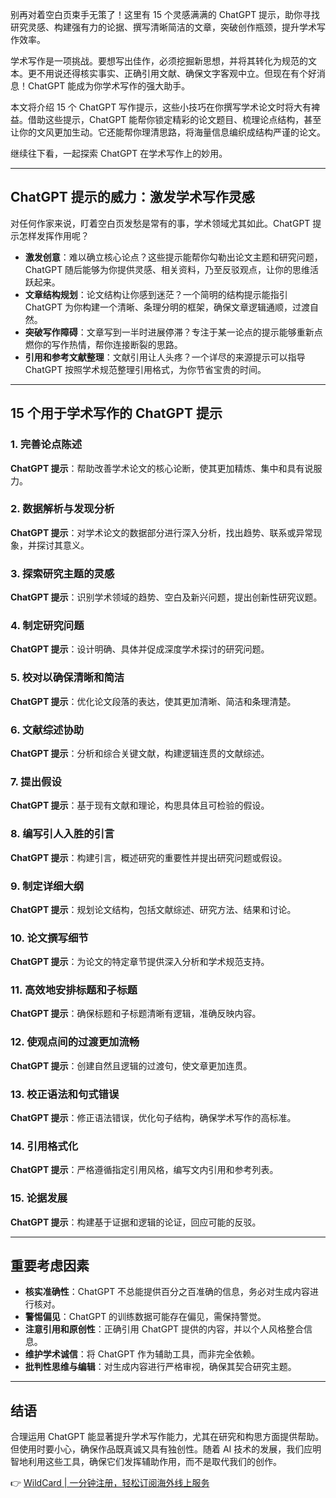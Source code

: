 别再对着空白页束手无策了！这里有 15 个灵感满满的 ChatGPT 提示，助你寻找研究灵感、构建强有力的论据、撰写清晰简洁的文章，突破创作瓶颈，提升学术写作效率。

学术写作是一项挑战。要想写出佳作，必须挖掘新思想，并将其转化为规范的文本。更不用说还得核实事实、正确引用文献、确保文字客观中立。但现在有个好消息！ChatGPT 能成为你学术写作的强大助手。

本文将介绍 15 个 ChatGPT 写作提示，这些小技巧在你撰写学术论文时将大有裨益。借助这些提示，ChatGPT 能帮你锁定精彩的论文题目、梳理论点结构，甚至让你的文风更加生动。它还能帮你理清思路，将海量信息编织成结构严谨的论文。

继续往下看，一起探索 ChatGPT 在学术写作上的妙用。

---

## ChatGPT 提示的威力：激发学术写作灵感

对任何作家来说，盯着空白页发愁是常有的事，学术领域尤其如此。ChatGPT 提示怎样发挥作用呢？

- **激发创意**：难以确立核心论点？这些提示能帮你勾勒出论文主题和研究问题，ChatGPT 随后能够为你提供灵感、相关资料，乃至反驳观点，让你的思维活跃起来。
- **文章结构规划**：论文结构让你感到迷茫？一个简明的结构提示能指引 ChatGPT 为你构建一个清晰、条理分明的框架，确保文章逻辑通顺，过渡自然。
- **突破写作障碍**：文章写到一半时进展停滞？专注于某一论点的提示能够重新点燃你的写作热情，帮你连接断裂的思路。
- **引用和参考文献整理**：文献引用让人头疼？一个详尽的来源提示可以指导 ChatGPT 按照学术规范整理引用格式，为你节省宝贵的时间。

---

## 15 个用于学术写作的 ChatGPT 提示

### 1. 完善论点陈述
**ChatGPT 提示**：帮助改善学术论文的核心论断，使其更加精炼、集中和具有说服力。

### 2. 数据解析与发现分析
**ChatGPT 提示**：对学术论文的数据部分进行深入分析，找出趋势、联系或异常现象，并探讨其意义。

### 3. 探索研究主题的灵感
**ChatGPT 提示**：识别学术领域的趋势、空白及新兴问题，提出创新性研究议题。

### 4. 制定研究问题
**ChatGPT 提示**：设计明确、具体并促成深度学术探讨的研究问题。

### 5. 校对以确保清晰和简洁
**ChatGPT 提示**：优化论文段落的表达，使其更加清晰、简洁和条理清楚。

### 6. 文献综述协助
**ChatGPT 提示**：分析和综合关键文献，构建逻辑连贯的文献综述。

### 7. 提出假设
**ChatGPT 提示**：基于现有文献和理论，构思具体且可检验的假设。

### 8. 编写引人入胜的引言
**ChatGPT 提示**：构建引言，概述研究的重要性并提出研究问题或假设。

### 9. 制定详细大纲
**ChatGPT 提示**：规划论文结构，包括文献综述、研究方法、结果和讨论。

### 10. 论文撰写细节
**ChatGPT 提示**：为论文的特定章节提供深入分析和学术规范支持。

### 11. 高效地安排标题和子标题
**ChatGPT 提示**：确保标题和子标题清晰有逻辑，准确反映内容。

### 12. 使观点间的过渡更加流畅
**ChatGPT 提示**：创建自然且逻辑的过渡句，使文章更加连贯。

### 13. 校正语法和句式错误
**ChatGPT 提示**：修正语法错误，优化句子结构，确保学术写作的高标准。

### 14. 引用格式化
**ChatGPT 提示**：严格遵循指定引用风格，编写文内引用和参考列表。

### 15. 论据发展
**ChatGPT 提示**：构建基于证据和逻辑的论证，回应可能的反驳。

---

## 重要考虑因素

- **核实准确性**：ChatGPT 不总能提供百分之百准确的信息，务必对生成内容进行核对。
- **警惕偏见**：ChatGPT 的训练数据可能存在偏见，需保持警觉。
- **注意引用和原创性**：正确引用 ChatGPT 提供的内容，并以个人风格整合信息。
- **维护学术诚信**：将 ChatGPT 作为辅助工具，而非完全依赖。
- **批判性思维与编辑**：对生成内容进行严格审视，确保其契合研究主题。

---

## 结语

合理运用 ChatGPT 能显著提升学术写作能力，尤其在研究和构思方面提供帮助。但使用时要小心，确保作品既真诚又具有独创性。随着 AI 技术的发展，我们应明智地利用这些工具，确保它们发挥辅助作用，而不是取代我们的创作。

👉 [WildCard | 一分钟注册，轻松订阅海外线上服务](https://bit.ly/bewildcard)